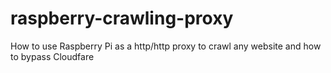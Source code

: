 # raspberry-crawling-proxy
How to use Raspberry Pi as a http/http proxy to crawl any website and how to bypass Cloudfare
